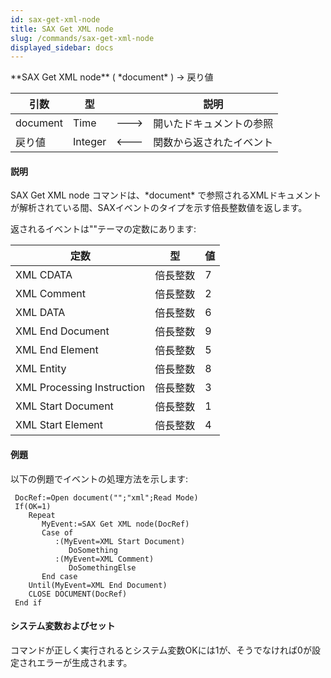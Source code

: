 ```yaml
---
id: sax-get-xml-node
title: SAX Get XML node
slug: /commands/sax-get-xml-node
displayed_sidebar: docs
---
```


<!--REF #_command_.SAX Get XML node.Syntax-->**SAX Get XML node** ( *document* ) -> 戻り値<!-- END REF-->
<!--REF #_command_.SAX Get XML node.Params-->
| 引数 | 型 |  | 説明 |
| --- | --- | --- | --- |
| document | Time | &#x1F852; | 開いたドキュメントの参照 |
| 戻り値 | Integer | &#x1F850; | 関数から返されたイベント |

<!-- END REF-->

#### 説明 

<!--REF #_command_.SAX Get XML node.Summary-->SAX Get XML node コマンドは、*document* で参照されるXMLドキュメントが解析されている間、SAXイベントのタイプを示す倍長整数値を返します。<!-- END REF-->

返されるイベントは""テーマの定数にあります:

| 定数                         | 型    | 値 |
| -------------------------- | ---- | - |
| XML CDATA                  | 倍長整数 | 7 |
| XML Comment                | 倍長整数 | 2 |
| XML DATA                   | 倍長整数 | 6 |
| XML End Document           | 倍長整数 | 9 |
| XML End Element            | 倍長整数 | 5 |
| XML Entity                 | 倍長整数 | 8 |
| XML Processing Instruction | 倍長整数 | 3 |
| XML Start Document         | 倍長整数 | 1 |
| XML Start Element          | 倍長整数 | 4 |

#### 例題 

以下の例題でイベントの処理方法を示します:   
  
```4d
 DocRef:=Open document("";"xml";Read Mode)
 If(OK=1)
    Repeat
       MyEvent:=SAX Get XML node(DocRef)
       Case of
          :(MyEvent=XML Start Document)
             DoSomething
          :(MyEvent=XML Comment)
             DoSomethingElse
       End case
    Until(MyEvent=XML End Document)
    CLOSE DOCUMENT(DocRef)
 End if
```

#### システム変数およびセット 

コマンドが正しく実行されるとシステム変数OKには1が、そうでなければ0が設定されエラーが生成されます。
